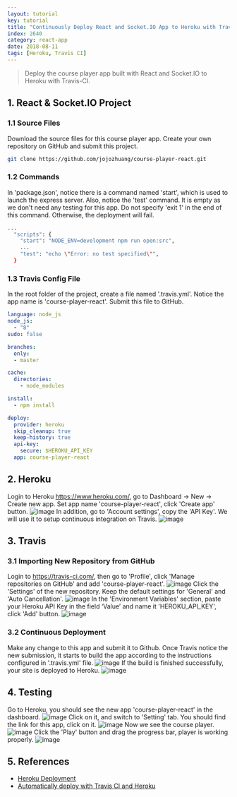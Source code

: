 ```yaml
---
layout: tutorial
key: tutorial
title: "Continuously Deploy React and Socket.IO App to Heroku with Travis-CI"
index: 2640
category: react-app
date: 2018-08-11
tags: [Heroku, Travis CI]
---
```


> Deploy the course player app built with React and Socket.IO to Heroku with Travis-CI.

## 1. React & Socket.IO Project
### 1.1 Source Files
Download the source files for this course player app. Create your own repository on GitHub and submit this project.
```sh
git clone https://github.com/jojozhuang/course-player-react.git
```
### 1.2 Commands
In 'package.json', notice there is a command named 'start', which is used to launch the express server. Also, notice the 'test' command. It is empty as we don't need any testing for this app. Do not specify 'exit 1' in the end of this command. Otherwise, the deployment will fail.
```sh
...
  "scripts": {
    "start": "NODE_ENV=development npm run open:src",
    ...
    "test": "echo \"Error: no test specified\"",
  }
```
### 1.3 Travis Config File
In the root folder of the project, create a file named '.travis.yml'. Notice the app name is 'course-player-react'. Submit this file to GitHub.
```yml
language: node_js
node_js:
  - "8"
sudo: false

branches:
  only:
  - master

cache:
  directories:
    - node_modules

install:
  - npm install

deploy:
  provider: heroku
  skip_cleanup: true
  keep-history: true
  api-key:
    secure: $HEROKU_API_KEY
  app: course-player-react
```

## 2. Heroku
Login to Heroku https://www.heroku.com/, go to Dashboard -> New -> Create new app. Set app name 'course-player-react', click 'Create app' button.
![image](/public/images/frontend/2640/heroku_createapp.png)
In addition, go to 'Account settings', copy the 'API Key'. We will use it to setup continuous integration on Travis.
![image](/public/images/frontend/2640/heroku_apikey.png)  

## 3. Travis
### 3.1 Importing New Repository from GitHub
Login to https://travis-ci.com/, then go to 'Profile', click 'Manage repositories on GitHub' and add 'course-player-react'.
![image](/public/images/frontend/2640/travis_add_repository.png)
Click the 'Settings' of the new repository. Keep the default settings for 'General' and 'Auto Cancellation'.
![image](/public/images/frontend/2640/travis_settings.png)
In the 'Environment Variables' section, paste your Heroku API Key in the field ‘Value’ and name it 'HEROKU_API_KEY', click 'Add' button.
![image](/public/images/frontend/2640/travis_environment_variable.png)
### 3.2 Continuous Deployment
Make any change to this app and submit it to Github. Once Travis notice the new submission, it starts to build the app according to the instructions configured in '.travis.yml' file.
![image](/public/images/frontend/2640/travis_build.png)
If the build is finished successfully, your site is deployed to Heroku.
![image](/public/images/frontend/2640/travis_deploy.png)  

## 4. Testing
Go to Heroku, you should see the new app 'course-player-react' in the dashboard.
![image](/public/images/frontend/2640/heroku_newapp.png)
Click on it, and switch to 'Setting' tab. You should find the link for this app, click on it.
![image](/public/images/frontend/2640/heroku_link.png)
Now we see the course player.
![image](/public/images/frontend/2640/test_home.png)
Click the 'Play' button and drag the progress bar, player is working properly.
![image](/public/images/frontend/2640/test_playing.png)

## 5. References
* [Heroku Deployment](https://docs.travis-ci.com/user/deployment/heroku/)
* [Automatically deploy with Travis CI and Heroku](https://medium.com/@felipeluizsoares/automatically-deploy-with-travis-ci-and-heroku-ddba1361647f)
